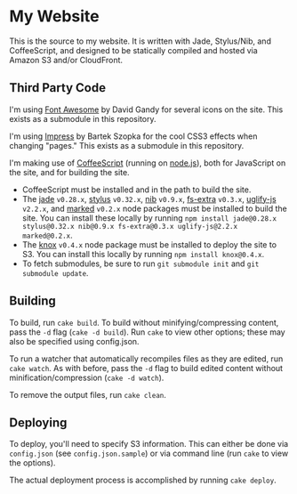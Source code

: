# My Website

This is the source to my website. It is written with Jade, Stylus/Nib, and
CoffeeScript, and designed to be statically compiled and hosted via Amazon S3
and/or CloudFront.

## Third Party Code

I'm using [Font Awesome](http://fortawesome.github.com/Font-Awesome/) by David
Gandy for several icons on the site. This exists as a submodule in this
repository.

I'm using [Impress](http://bartaz.github.com/impress.js) by Bartek Szopka for
the cool CSS3 effects when changing "pages." This exists as a submodule in this
repository.

I'm making use of [CoffeeScript](http://coffeescript.org/) (running on
[node.js](http://nodejs.org/)), both for JavaScript on the site, and for
building the site.

* CoffeeScript must be installed and in the path to build the site.
* The [jade](http://jade-lang.com/) `v0.28.x`,
  [stylus](http://learnboost.github.com/stylus/) `v0.32.x`,
  [nib](https://github.com/visionmedia/nib) `v0.9.x`,
  [fs-extra](https://github.com/jprichardson/node-fs-extra) `v0.3.x`,
  [uglify-js](https://github.com/mishoo/UglifyJS2) `v2.2.x`, and
  [marked](https://github.com/chjj/marked) `v0.2.x` node packages must be
  installed to build the site. You can install these locally by running
  `npm install jade@0.28.x stylus@0.32.x nib@0.9.x fs-extra@0.3.x
  uglify-js@2.2.x marked@0.2.x`.
* The [knox](https://github.com/LearnBoost/knox) `v0.4.x` node package must be
  installed to deploy the site to S3. You can install this locally by running
  `npm install knox@0.4.x`.
* To fetch submodules, be sure to run `git submodule init` and
  `git submodule update`.

## Building

To build, run `cake build`. To build without minifying/compressing content,
pass the `-d` flag (`cake -d build`). Run `cake` to view other options; these
may also be specified using config.json.

To run a watcher that automatically recompiles files as they are edited, run
`cake watch`. As with before, pass the `-d` flag to build edited content
without minification/compression (`cake -d watch`).

To remove the output files, run `cake clean`.

## Deploying

To deploy, you'll need to specify S3 information. This can either be done via
`config.json` (see `config.json.sample`) or via command line (run `cake` to
view the options).

The actual deployment process is accomplished by running `cake deploy`.
